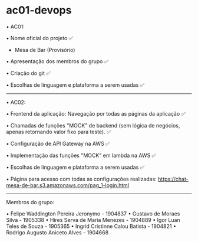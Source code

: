 # ac01-devops

• AC01:

• Nome oficial do projeto ✅
  - Mesa de Bar (Provisório)
  
• Apresentação dos membros do grupo ✅
  
• Criação do git ✅ 
  
• Escolhas de linguagem e plataforma a serem usadas ✅

_______________________________________________________


• AC02:

• Frontend da aplicação: Navegação por todas as páginas da aplicação ✅
  
• Chamadas de funções "MOCK" de backend (sem lógica de negócios, 
     apenas retornando valor fixo para teste). ✅

• Configuração de API Gateway na AWS ✅
  
• Implementação das funções "MOCK" em lambda na AWS ✅ 
  
• Escolhas de linguagem e plataforma a serem usadas ✅

• Página para acesso com todas as configurações realizadas: https://chat-mesa-de-bar.s3.amazonaws.com/pag_1-login.html

_______________________________________________________


Membros do grupo:

• Felipe Waddington Pereira Jeronymo - 1904837
• Gustavo de Moraes Silva - 1905338
• Hires Serva de Maria Menezes - 1904889
• Igor Luan Teles de Souza - 1905365
• Ingrid Cristinne Calou Batista - 1904821
• Rodrigo Augusto Aniceto Alves - 1904668
